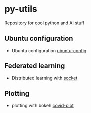 # py-utils
Repository for cool python and AI stuff

## Ubuntu configuration 
 - Ubuntu configuration [ubuntu-config](https://github.com/riccardoscheda/py-utils/tree/main/ubuntu-config)

## Federated learning

- Distributed learning with [socket](https://github.com/riccardoscheda/py-utils/tree/main/federated-learning/socket)

## Plotting

- plotting with bokeh [covid-plot](https://github.com/riccardoscheda/py-utils/tree/main/covid%20plot)

